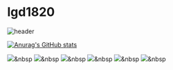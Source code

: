 # lgd1820

![header](https://capsule-render.vercel.app/api?type=transparent&color=auto&height=300&section=header&text=LGD`s%20github&fontSize=90)

[![Anurag's GitHub stats](https://github-readme-stats.vercel.app/api?username=lgd1820&?count_private=true&show_icons=true&theme=radical)](https://github.com/anuraghazra/github-readme-stats)

<img src="https://img.shields.io/badge/github-181717?style=flat-square&logo=github&logoColor=white"/></a>&nbsp
<img src="https://img.shields.io/badge/Python-3776AB?style=flat-square&logo=python&logoColor=white"/></a>&nbsp
<img src="https://img.shields.io/badge/Tensorflow-FF6F00?style=flat-square&logo=tensorflow&logoColor=white"/></a>&nbsp
<img src="https://img.shields.io/badge/pytorch-EE4C2C?style=flat-square&logo=pytorch&logoColor=white"/></a>&nbsp
<img src="https://img.shields.io/badge/docker-2496ED?style=flat-square&logo=docker&logoColor=white"/></a>&nbsp
<img src="https://img.shields.io/badge/kubernetes-326CE5?style=flat-square&logo=kubernetes&logoColor=white"/></a>&nbsp
